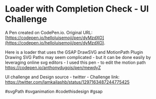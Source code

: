 # Loader with Completion Check  - UI Challenge

A Pen created on CodePen.io. Original URL: [https://codepen.io/helloluisemoji/pen/dyMzdXO](https://codepen.io/helloluisemoji/pen/dyMzdXO).

Here is a loader that uses the GSAP DrawSVG and MotionPath Plugin 
Drawing SVG Paths may seem complicated - but it can be done easily by leveraging online svg editors - 
I used this pen - to edit the motion path https://codepen.io/anthonydugois/pen/mewdyZ

UI challenge and Design source - twitter - Challenge link: 
https://twitter.com/Iamkailashb/status/1297163487244775425

#svgPath #svganimation #codethisdesign #gsap
